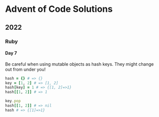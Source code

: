 # Advent of Code Solutions

## 2022

### Ruby

#### Day 7
Be careful when using mutable objects as hash keys. They might change out from under you!
````ruby
hash = {} # => {}
key = [1, 2] # => [1, 2]
hash[key] = 1 # => {[1, 2]=>1}
hash[[1, 2]] # => 1

key.pop
hash[[1, 2]] # => nil
hash # => {[1]=>1}
````